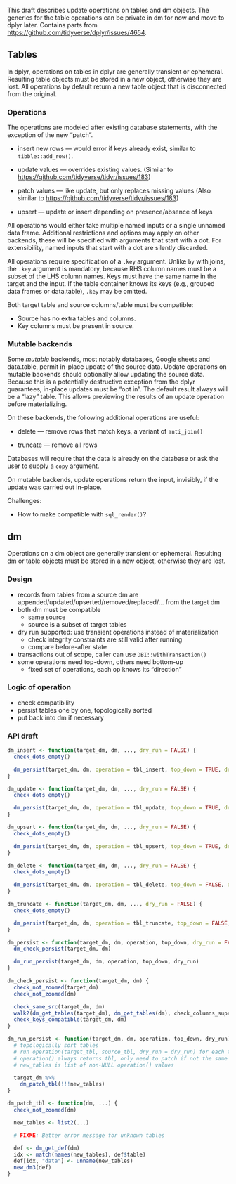 <!-- Generated by prepress, do not edit -->

This draft describes update operations on tables and dm objects. The
generics for the table operations can be private in dm for now and move
to dplyr later. Contains parts from
<https://github.com/tidyverse/dplyr/issues/4654>.

## Tables

In dplyr, operations on tables in dplyr are generally transient or
ephemeral. Resulting table objects must be stored in a new object,
otherwise they are lost. All operations by default return a new table
object that is disconnected from the original.

### Operations

The operations are modeled after existing database statements, with the
exception of the new “patch”.

  - insert new rows — would error if keys already exist, similar to
    `tibble::add_row()`.

  - update values — overrides existing values. (Similar to
    <https://github.com/tidyverse/tidyr/issues/183>)

  - patch values — like update, but only replaces missing values (Also
    similar to <https://github.com/tidyverse/tidyr/issues/183>)

  - upsert — update or insert depending on presence/absence of keys

All operations would either take multiple named inputs or a single
unnamed data frame. Additional restrictions and options may apply on
other backends, these will be specified with arguments that start with a
dot. For extensibility, named inputs that start with a dot are silently
discarded.

All operations require specification of a `.key` argument. Unlike `by`
with joins, the `.key` argument is mandatory, because RHS column names
must be a subset of the LHS column names. Keys must have the same name
in the target and the input. If the table container knows its keys
(e.g., grouped data frames or data.table), `.key` may be omitted.

Both target table and source columns/table must be compatible:

  - Source has no extra tables and columns.
  - Key columns must be present in source.

### Mutable backends

Some *mutable* backends, most notably databases, Google sheets and
data.table, permit in-place update of the source data. Update operations
on mutable backends should optionally allow updating the source data.
Because this is a potentially destructive exception from the dplyr
guarantees, in-place updates must be “opt in”. The default result always
will be a “lazy” table. This allows previewing the results of an update
operation before materializing.

On these backends, the following additional operations are useful:

  - delete — remove rows that match keys, a variant of `anti_join()`

  - truncate — remove all rows

Databases will require that the data is already on the database or ask
the user to supply a `copy` argument.

On mutable backends, update operations return the input, invisibly, if
the update was carried out in-place.

Challenges:

  - How to make compatible with `sql_render()`?

## dm

Operations on a dm object are generally transient or ephemeral.
Resulting dm or table objects must be stored in a new object, otherwise
they are lost.

### Design

  - records from tables from a source dm are
    appended/updated/upserted/removed/replaced/… from the target dm
  - both dm must be compatible
      - same source
      - source is a subset of target tables
  - dry run supported: use transient operations instead of
    materialization
      - check integrity constraints are still valid after running
      - compare before-after state
  - transactions out of scope, caller can use `DBI::withTransaction()`
  - some operations need top-down, others need bottom-up
      - fixed set of operations, each op knows its “direction”

### Logic of operation

  - check compatibility
  - persist tables one by one, topologically sorted
  - put back into dm if necessary

### API draft

``` r
dm_insert <- function(target_dm, dm, ..., dry_run = FALSE) {
  check_dots_empty()

  dm_persist(target_dm, dm, operation = tbl_insert, top_down = TRUE, dry_run = dry_run)
}

dm_update <- function(target_dm, dm, ..., dry_run = FALSE) {
  check_dots_empty()

  dm_persist(target_dm, dm, operation = tbl_update, top_down = TRUE, dry_run = dry_run)
}

dm_upsert <- function(target_dm, dm, ..., dry_run = FALSE) {
  check_dots_empty()

  dm_persist(target_dm, dm, operation = tbl_upsert, top_down = TRUE, dry_run = dry_run)
}

dm_delete <- function(target_dm, dm, ..., dry_run = FALSE) {
  check_dots_empty()

  dm_persist(target_dm, dm, operation = tbl_delete, top_down = FALSE, dry_run = dry_run)
}

dm_truncate <- function(target_dm, dm, ..., dry_run = FALSE) {
  check_dots_empty()

  dm_persist(target_dm, dm, operation = tbl_truncate, top_down = FALSE, dry_run = dry_run)
}

dm_persist <- function(target_dm, dm, operation, top_down, dry_run = FALSE) {
  dm_check_persist(target_dm, dm)

  dm_run_persist(target_dm, dm, operation, top_down, dry_run)
}

dm_check_persist <- function(target_dm, dm) {
  check_not_zoomed(target_dm)
  check_not_zoomed(dm)

  check_same_src(target_dm, dm)
  walk2(dm_get_tables(target_dm), dm_get_tables(dm), check_columns_superset)
  check_keys_compatible(target_dm, dm)
}

dm_run_persist <- function(target_dm, dm, operation, top_down, dry_run) {
  # topologically sort tables
  # run operation(target_tbl, source_tbl, dry_run = dry_run) for each table
  # operation() always returns tbl, only need to patch if not the same tbl
  # new_tables is list of non-NULL operation() values

  target_dm %>%
    dm_patch_tbl(!!!new_tables)
}

dm_patch_tbl <- function(dm, ...) {
  check_not_zoomed(dm)

  new_tables <- list2(...)

  # FIXME: Better error message for unknown tables

  def <- dm_get_def(dm)
  idx <- match(names(new_tables), def$table)
  def[idx, "data"] <- unname(new_tables)
  new_dm3(def)
}
```
